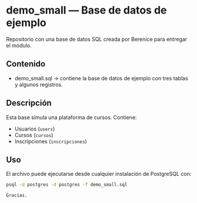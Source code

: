 # demo_small — Base de datos de ejemplo
Repositorio con una base de datos SQL creada por Berenice para entregar el módulo.

## Contenido
- demo_small.sql → contiene la base de datos de ejemplo con tres tablas y algunos registros.

## Descripción
Esta base simula una plataforma de cursos. Contiene:
- Usuarios (`users`)
- Cursos (`cursos`)
- Inscripciones (`inscripciones`)

## Uso
El archivo puede ejecutarse desde cualquier instalación de PostgreSQL con:
```bash
psql -U postgres -d postgres -f demo_small.sql

Gracias.
